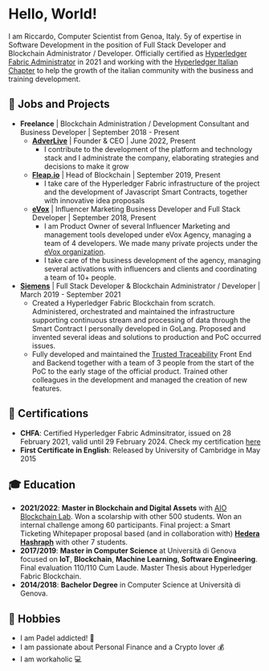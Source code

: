 # Hello, World!

I am Riccardo, Computer Scientist from Genoa, Italy. 5y of expertise in Software Development in the position of Full Stack Developer and Blockchain Administrator / Developer.
Officially certified as [Hyperledger Fabric Administrator](https://www.credly.com/badges/643053e7-54b2-40ea-8454-a0b589364e22?source=linked_in_profile) in 2021 and working with the [Hyperledger Italian Chapter](https://github.com/hyperledger) to help the growth of the italian community with the business and training development.


## 🏢 Jobs and Projects
* **Freelance** | Blockchain Administration / Development Consultant and Business Developer | September 2018 - Present
  * **[AdverLive](https://adver.live)** | Founder & CEO | June 2022, Present
    * I contribute to the development of the platform and technology stack and I administrate the company, elaborating strategies and decisions to make it grow
  * **[Fleap.io](https://fleap.io/)** | Head of Blockchain | September 2019, Present
    * I take care of the Hyperledger Fabric infrastructure of the project and the development of Javascript Smart Contracts, together with innovative idea proposals
  * **[eVox](https://evox.gg/)** | Influencer Marketing Business Developer and Full Stack Developer  | September 2018, Present
    * I am Product Owner of several Influencer Marketing and management tools developed under eVox Agency, managing a team of 4 developers. We made many private projects under the [eVox organization](https://github.com/eVox-gg).
    * I take care of the business development of the agency, managing several activations with influencers and clients and coordinating a team of 10+ people.
* **[Siemens](https://new.siemens.com/global/en/markets/food-beverage/exclusive-area/blockchain-iot.html)** | Full Stack Developer & Blockchain Administrator / Developer | March 2019 - September 2021
  * Created a Hyperledger Fabric Blockchain from scratch. Administered, orchestrated and maintained the infrastructure supporting continuous stream and processing of data through the Smart Contract I personally developed in GoLang. Proposed and invented several ideas and solutions to production and PoC occurred issues.
  * Fully developed and maintained the [Trusted Traceability](https://new.siemens.com/global/en/markets/food-beverage/exclusive-area/blockchain-iot.html) Front End and Backend together with a team of 3 people from the start of the PoC to the early stage of the official product. Trained other colleagues in the development and managed the creation of new features.

## 📜 Certifications
* **CHFA**: Certified Hyperledger Fabric Adminsitrator, issued on 28 February 2021, valid until 29 February 2024. Check my certification [here](https://www.credly.com/badges/643053e7-54b2-40ea-8454-a0b589364e22?source=linked_in_profile)
* **First Certificate in English**: Released by University of Cambridge in May 2015

## 🎓 Education
* **2021/2022**: **Master in Blockchain and Digital Assets** with [AIO Blockchain Lab](https://www.linkedin.com/company/ai1project19/). Won a scolarship with other 500 students. Won an internal challenge among 60 participants. Final project:  a Smart Ticketing Whitepaper proposal based  (and in collaboration with) **[Hedera Hashraph](https://hedera.com/)** with other 7 students.
* **2017/2019**: **Master in Computer Science** at Università di Genova focused on **IoT**, **Blockchain**, **Machine Learning**, **Software Engineering**. Final evaluation 110/110 Cum Laude. Master Thesis about Hyperledger Fabric Blockchain.
* **2014/2018**: **Bachelor Degree** in Computer Science at Università di Genova.

## 🌟 Hobbies
  - I am Padel addicted! 🎾
  - I am passionate about Personal Finance and a Crypto lover 💰
  - I am workaholic 💻
